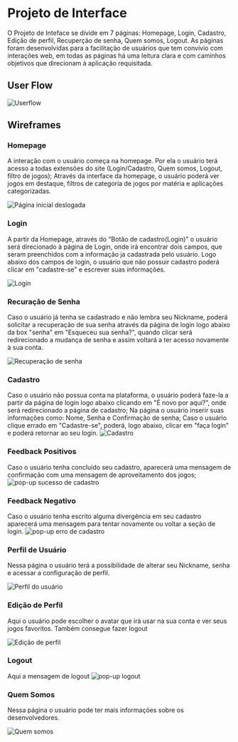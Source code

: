 
# Projeto de Interface

  O Projeto de Inteface se divide em 7 páginas: Homepage, Login, Cadastro, Edição de perfil, Recuperção de senha, Quem somos, Logout. As páginas foram desenvolvidas para a facilitação de usuários que tem convívio com interações web, em todas as páginas há uma leitura clara e com caminhos objetivos que direcionam à aplicação requisitada.

## User Flow

![Userflow](https://user-images.githubusercontent.com/111810318/198109478-c4e88839-bdc5-4be5-848f-a9e1c4a98e9c.png)









## Wireframes

### Homepage
A interação com o usuário começa na homepage. Por ela o usuário terá acesso a todas extensões do site (Login/Cadastro, Quem somos, Logout, filtro de jogos); Através da interface da homepage, o usuário poderá ver jogos em destaque, filtros de categoria de jogos por matéria e aplicações categorizadas.    
  
![Página inicial deslogada](https://user-images.githubusercontent.com/97120244/198099761-86363788-9cb4-4b50-997b-d479948e1bfc.png)


### Login
A partir da Homepage, através do "Botão de cadastro(Login)" o usuário será direcionado à página de Login, onde irá encontrar dois campos, que seram preenchidos com a informação ja cadastrada pelo usuário. Logo abaixo dos campos de login, o usuário que não possuir cadastro poderá clicar em "cadastre-se" e escrever suas informações.

![Login](https://user-images.githubusercontent.com/111810318/198109713-bbc258d5-74bf-4513-a838-a70408a67760.png)


### Recuração de Senha
Caso o usuário já tenha se cadastrado e não lembra seu Nickname, poderá solicitar a recuperação de sua senha através da página de login logo abaixo da box "senha" em "Esqueceu sua senha?", quando clicar será redirecionado a mudança de senha e assim voltará a ter acesso novamente à sua conta.

![Recuperação de senha](https://user-images.githubusercontent.com/97120244/198101618-425b947a-1831-45cf-8701-e02fd1a8cf51.png)


### Cadastro
Caso o usuário não possua conta na plataforma, o usuário poderá faze-la a partir da página de login logo abaixo clicando em "É novo por aqui?", onde será redirecionado a página de cadastro; Na página o usuário inserir suas informações como: Nome, Senha e Confirmação de senha; Caso o usuário clique errado em "Cadastre-se", poderá, logo abaixo, clicar em "faça login" e poderá retornar ao seu login. 
![Cadastro](https://user-images.githubusercontent.com/97120244/198102482-792bf029-195d-46c3-91cb-fe1f1b73c5e7.png)


### Feedback Positivos 
Caso o usuário tenha concluído seu cadastro, aparecerá uma mensagem de confirmação com uma mensagem de aproveitamento dos jogos;
![pop-up sucesso de cadastro](https://user-images.githubusercontent.com/97120244/198103081-964cebc9-6c53-4174-8904-25fa7f0a85dc.png)


### Feedback Negativo
Caso o usuário tenha escrito alguma divergência em seu cadastro aparecerá uma mensagem para tentar novamente ou voltar a seção de login.
![pop-up erro de cadastro](https://user-images.githubusercontent.com/97120244/198103395-a12a79df-ecbb-4e67-a5db-0a0c1c805c95.png)


### Perfil de Usuário
Nessa página o usuário terá a possibilidade de alterar seu Nickname, senha e acessar a configuração de perfil.

![Perfil do usuário](https://user-images.githubusercontent.com/97120244/198103917-75a80edf-8f3d-408a-9ccc-e61defc8d74b.png)

### Edição de Perfil
Aqui o usuário pode escolher o avatar que irá usar na sua conta e ver seus jogos favoritos. Também consegue fazer logout

![Edição de perfil](https://user-images.githubusercontent.com/97120244/198106074-2b1e1864-ea42-4ae3-ada9-abfedb6be358.png)

### Logout
Aqui a mensagem de logout
![pop-up logout](https://user-images.githubusercontent.com/97120244/198108175-3caa4b8f-31fc-40c0-8578-00d8b2ff951f.png) 



### Quem Somos
Nessa página o usuário pode ter mais informações sobre os desenvolvedores.

![Quem somos](https://user-images.githubusercontent.com/97120244/198108875-dab40cfa-30f7-45b1-9c75-b2a51e0cd271.png)


